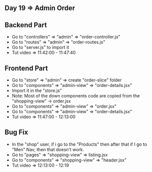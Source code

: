## Day 19 => Admin Order 

## Backend Part
- Go to "controllers" => "admin" => "order-controller.js"
- Go to "routes" => "admin" => "order-routes.js"
- Go to "server.js" to import it
- Tut video => 11:42:00 - 11:47:40

## Frontend Part
- Go to "store" => "admin" => create "order-slice" folder
- Go to "components" => "admin-view" => "order-details.jsx"
- Import it in the "store.js"
- Note: Most of the down components code are copied from the "shopping-view" -> order.jsx
- Go to "components" => "admin-view" => "order.jsx" 
- Go to "components" => "admin-view" => "order-details.jsx"
- Tut video => 11:47:00 - 12:13:00

## Bug Fix
- In the "shop" user, if i go to the "Products" then after that if I go to "Men" Nav, then that doesn't work.
- Go to "pages" => "shopping-view" => listing.jsx
- Go to "components" => "shopping-view" => "header.jsx"
- Tut video => 12:13:00 - 12:19





